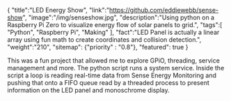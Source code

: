 {
    "title":"LED Energy Show",
    "link":"https://github.com/eddiewebb/sense-show",
    "image":"/img/senseshow.jpg",
    "description":"Using python on a Raspberry Pi Zero to visualize energy flow of solar panels to grid.",
    "tags":[
          "Python",
          "Raspberry Pi",
          "Making"
        ],
    "fact":"LED Panel is actually a linear array using fun math to create coordinates and collision detection.",
    "weight":"210",
    "sitemap": {"priority" : "0.8"},
    "featured": true
}

This was a fun project that allowed me to explore GPiO, threading, service management and more.  The python script runs a system service. Inside the script a loop is reading real-time data from Sense Energy Monitoring and pushing that onto a FIFO queue read by a threaded process to present information on the LED panel and monoschrome display.


